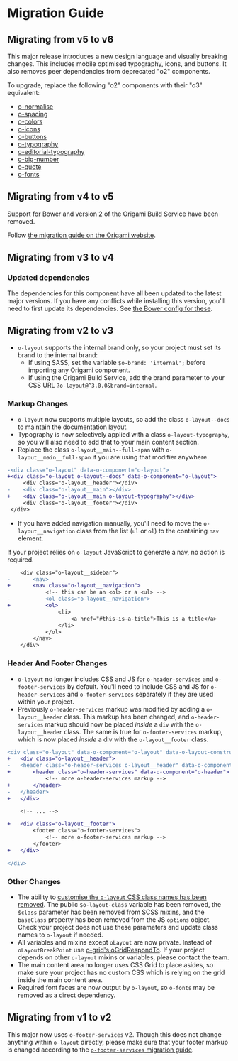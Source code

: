 # Migration Guide

## Migrating from v5 to v6

This major release introduces a new design language and visually breaking changes. This includes mobile optimised typography, icons, and buttons. It also removes peer dependencies from deprecated "o2" components.

To upgrade, replace the following "o2" components with their "o3" equivalent:

- [o-normalise](../o-normalise/MIGRATION.md)
- [o-spacing](../o-spacing/MIGRATION.md)
- [o-colors](../o-colors/MIGRATION.md)
- [o-icons](../o-icons/MIGRATION.md)
- [o-buttons](../o-buttons/MIGRATION.md)
- [o-typography](../o-typography/MIGRATION.md)
- [o-editorial-typography](../o-editorial-typography/MIGRATION.md)
- [o-big-number](../o-big-number/MIGRATION.md)
- [o-quote](../o-quote/MIGRATION.md)
- [o-fonts](../o-fonts/MIGRATION.md)

## Migrating from v4 to v5

Support for Bower and version 2 of the Origami Build Service have been removed.

Follow [the migration guide on the Origami website](https://origami.ft.com/documentation/tutorials/bower-to-npm/).

## Migrating from v3 to v4

### Updated dependencies

The dependencies for this component have all been updated to the latest major versions.
If you have any conflicts while installing this version, you'll need to first update
its dependencies. See [the Bower config for these](./bower.json).

## Migrating from v2 to v3

- `o-layout` supports the internal brand only, so your project must set its brand to the internal brand:
  - If using SASS, set the variable `$o-brand: 'internal';` before importing any Origami component.
  - If using the Origami Build Service, add the brand parameter to your CSS URL `?o-layout@^3.0.0&brand=internal`.

### Markup Changes

- `o-layout` now supports multiple layouts, so add the class `o-layout--docs` to maintain the documentation layout.
- Typography is now selectively applied with a class `o-layout-typography`, so you will also need to add that to your main content section.
- Replace the class `o-layout__main--full-span` with `o-layout__main__full-span` if you are using that modifier anywhere.

```diff
-<div class="o-layout" data-o-component="o-layout">
+<div class="o-layout o-layout--docs" data-o-component="o-layout">
	 <div class="o-layout__header"></div>
-	 <div class="o-layout__main"></div>
+	 <div class="o-layout__main o-layout-typography"></div>
	 <div class="o-layout__footer"></div>
 </div>
```

- If you have added navigation manually, you'll need to move the `o-layout__navigation` class from the list (`ul` or `ol`) to the containing `nav` element.

If your project relies on `o-layout` JavaScript to generate a nav, no action is required.

```diff
	<div class="o-layout__sidebar">
-		<nav>
+		<nav class="o-layout__navigation">
			<!-- this can be an <ol> or a <ul> -->
-			<ol class="o-layout__navigation">
+			<ol>
				<li>
					<a href="#this-is-a-title">This is a title</a>
				</li>
			</ol>
		</nav>
	</div>
```

### Header And Footer Changes

- `o-layout` no longer includes CSS and JS for `o-header-services` and `o-footer-services` by default. You'll need to include CSS and JS for `o-header-services` and `o-footer-services` separately if they are used within your project.
- Previously `o-header-services` markup was modified by adding a `o-layout__header` class. This markup has been changed, and `o-header-services` markup should now be placed _inside_ a `div` with the `o-layout__header` class. The same is true for `o-footer-services` markup, which is now placed _inside_ a div with the `o-layout__footer` class.

```diff
<div class="o-layout" data-o-component="o-layout" data-o-layout-construct-nav="false">
+	<div class="o-layout__header">
-	<header class="o-header-services o-layout__header" data-o-component="o-header">
+		<header class="o-header-services" data-o-component="o-header">
			<!-- more o-header-services markup -->
+       </header>
-	</header>
+	</div>

	<!-- ... -->

+	<div class="o-layout__footer">
		<footer class="o-footer-services">
			<!-- more o-footer-services markup -->
		</footer>
+	</div>

</div>
```

### Other Changes

- The ability to [customise the `o-layout` CSS class names has been removed](https://github.com/Financial-Times/origami-proposals/issues/4). The public `$o-layout-class` variable has been removed, the `$class` parameter has been removed from SCSS mixins, and the `baseClass` property has been removed from the JS `options` object. Check your project does not use these parameters and update class names to `o-layout` if needed.
- All variables and mixins except `oLayout` are now private. Instead of `oLayoutBreakPoint` use [o-grid's oGridRespondTo](https://registry.origami.ft.com/components/o-grid/sassdoc#o-grid-mixin-oGridRespondTo). If your project depends on other `o-layout` mixins or variables, please contact the team.
- The main content area no longer uses CSS Grid to place asides, so make sure your project has no custom CSS which is relying on the grid inside the main content area.
- Required font faces are now output by `o-layout`, so `o-fonts` may be removed as a direct dependency.

## Migrating from v1 to v2

This major now uses `o-footer-services` v2. Though this does not change anything within `o-layout` directly, please make sure that your footer markup is changed according to the [`o-footer-services` migration guide](https://github.com/Financial-Times/o-footer-services#migration-guide).
